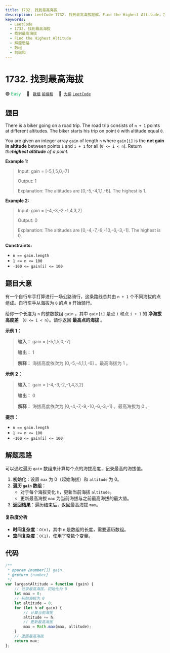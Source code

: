 ```yaml
---
title: 1732. 找到最高海拔
description: LeetCode 1732. 找到最高海拔题解，Find the Highest Altitude，包含解题思路、复杂度分析以及完整的 JavaScript 代码实现。
keywords:
  - LeetCode
  - 1732. 找到最高海拔
  - 找到最高海拔
  - Find the Highest Altitude
  - 解题思路
  - 数组
  - 前缀和
---
```


# 1732. 找到最高海拔

🟢 <font color=#15bd66>Easy</font>&emsp; 🔖&ensp; [`数组`](/tag/array.md) [`前缀和`](/tag/prefix-sum.md)&emsp; 🔗&ensp;[`力扣`](https://leetcode.cn/problems/find-the-highest-altitude) [`LeetCode`](https://leetcode.com/problems/find-the-highest-altitude)

## 题目

There is a biker going on a road trip. The road trip consists of `n + 1`
points at different altitudes. The biker starts his trip on point `0` with
altitude equal `0`.

You are given an integer array `gain` of length `n` where `gain[i]` is the
**net gain in altitude** between points `i`​​​​​​ and `i + 1` for all (`0 <= i < n`). Return _the**highest altitude** of a point._

**Example 1:**

> Input: gain = [-5,1,5,0,-7]
>
> Output: 1
>
> Explanation: The altitudes are [0,-5,-4,1,1,-6]. The highest is 1.

**Example 2:**

> Input: gain = [-4,-3,-2,-1,4,3,2]
>
> Output: 0
>
> Explanation: The altitudes are [0,-4,-7,-9,-10,-6,-3,-1]. The highest is 0.

**Constraints:**

- `n == gain.length`
- `1 <= n <= 100`
- `-100 <= gain[i] <= 100`

## 题目大意

有一个自行车手打算进行一场公路骑行，这条路线总共由 `n + 1` 个不同海拔的点组成。自行车手从海拔为 `0` 的点 `0` 开始骑行。

给你一个长度为 `n` 的整数数组 `gain` ，其中 `gain[i]` 是点 `i` 和点 `i + 1` 的 **净海拔高度差** （`0 <= i
< n`）。请你返回 **最高点的海拔** 。

**示例 1：**

> **输入：** gain = [-5,1,5,0,-7]
>
> **输出：** 1
>
> **解释：** 海拔高度依次为 [0,-5,-4,1,1,-6] 。最高海拔为 1 。

**示例 2：**

> **输入：** gain = [-4,-3,-2,-1,4,3,2]
>
> **输出：** 0
>
> **解释：** 海拔高度依次为 [0,-4,-7,-9,-10,-6,-3,-1] 。最高海拔为 0 。

**提示：**

- `n == gain.length`
- `1 <= n <= 100`
- `-100 <= gain[i] <= 100`

## 解题思路

可以通过遍历 `gain` 数组来计算每个点的海拔高度，记录最高的海拔值。

1. **初始化**：设置 `max` 为 0（起始海拔）和 `altitude` 为 0。
2. **遍历 `gain` 数组**：
   - 对于每个海拔变化 `h`，更新当前海拔 `altitude`。
   - 更新最高海拔 `max` 为当前海拔与之前最高海拔的最大值。
3. **返回结果**：遍历结束后，返回最高海拔 `max`。

#### 复杂度分析

- **时间复杂度**：`O(n)`，其中 `n` 是数组的长度，需要遍历数组。
- **空间复杂度**：`O(1)`，使用了常数个变量。

## 代码

```javascript
/**
 * @param {number[]} gain
 * @return {number}
 */
var largestAltitude = function (gain) {
	// 记录最高海拔，初始化为 0
	let max = 0;
	// 初始海拔为 0
	let altitude = 0;
	for (let h of gain) {
		// 计算当前海拔
		altitude += h;
		// 更新最高海拔
		max = Math.max(max, altitude);
	}
	// 返回最高海拔
	return max;
};
```
